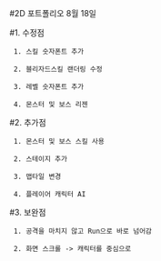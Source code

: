 #2D 포트폴리오 8월 18일

#1. 수정점
     
     1. 스킬 숫자폰트 추가

     2. 블리자드스킬 랜더링 수정
     
     3. 레벨 숫자폰트 추가
     
     4. 몬스터 및 보스 리젠

#2. 추가점
     
     1. 몬스터 및 보스 스킬 사용
     
     2. 스테이지 추가
     
     3. 맵타일 변경
     
     4. 플레이어 캐릭터 AI
    
#3. 보완점

     1. 공격을 마치지 않고 Run으로 바로 넘어감

     2. 화면 스크롤 -> 캐릭터를 중심으로
